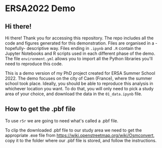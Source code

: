# ERSA2022 Demo
 
 ## Hi there!
 Hi there! Thank you for accessing this repository. The repo includes all the code and figures generated for this demonstration. Files are organised in a -hopefully- descriptive way. Files ending in `.ipynb` and `.R` contain the Jupyter Notebooks and R scripts used in each different phase of the demo. The file `environment.yml` allows you to import all the Python libraries you'll need to reproduce this code.
 
This is a demo version of my PhD project created for ERSA Summer School 2022. The demo focuses on the city of Caen (France), where the summer school took place.  Ideally, you should be able to reproduce this analysis in whichever location you want. To do that, you will only need to pick a study area of your choice, and download the data in the `01_data.ipynb` file.
 
## How to get the .pbf file
To use `r5r` we are going to need what's called a .pbf file.

To clip the downloaded .pbf file to our study area we need to get the appropriate .exe file from https://wiki.openstreetmap.org/wiki/Osmconvert, copy it to the folder where our .pbf file is stored, and follow the instructions.
